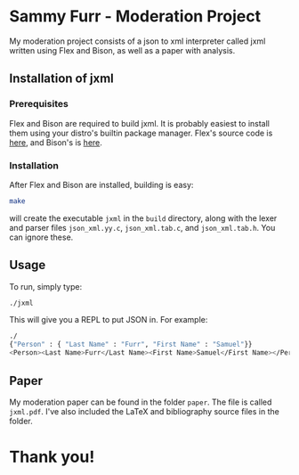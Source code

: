 # Sammy Furr - Moderation Project

My moderation project consists of a json to xml interpreter called jxml written using Flex and Bison, as well as a paper with analysis.

## Installation of jxml

### Prerequisites

Flex and Bison are required to build jxml.  It is probably easiest to install them using your distro's builtin package manager.  Flex's source code is [here](https://github.com/westes/flex), and Bison's is [here](https://www.gnu.org/software/bison/).

### Installation

After Flex and Bison are installed, building is easy:

```bash
make
```

will create the executable ```jxml``` in the ```build``` directory, along with the lexer and parser files ```json_xml.yy.c```, ```json_xml.tab.c```, and ```json_xml.tab.h```.  You can ignore these.

## Usage

To run, simply type:

```bash
./jxml
```
This will give you a REPL to put JSON in.  For example:
```bash
./
{"Person" : { "Last Name" : "Furr", "First Name" : "Samuel"}}
<Person><Last Name>Furr</Last Name><First Name>Samuel</First Name></Person>
```
## Paper

My moderation paper can be found in the folder ```paper```.  The file is called ```jxml.pdf```.  I've also included the LaTeX and bibliography source files in the folder.

# Thank you!